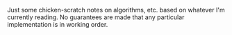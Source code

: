 Just some chicken-scratch notes on algorithms, etc. based on whatever I'm currently reading. No guarantees are made that any particular implementation is in working order.